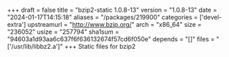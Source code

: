 +++
draft = false
title = "bzip2-static 1.0.8-13"
version = "1.0.8-13"
date = "2024-01-17T14:15:18"
aliases = "/packages/219900"
categories = ['devel-extra']
upstreamurl = "http://www.bzip.org/"
arch = "x86_64"
size = "236052"
usize = "257794"
sha1sum = "94603a1d93aa6c637f6f636132674f57cd6f050e"
depends = "[]"
files = "['/usr/lib/libbz2.a']"
+++
Static files for bzip2